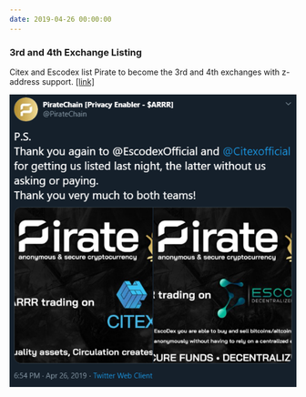 ```yaml
---
date: 2019-04-26 00:00:00
---
```


### 3rd and 4th Exchange Listing

Citex and Escodex list Pirate to become the 3rd and 4th exchanges with z-address support. [[link]](https://twitter.com/PirateChain/status/1121819969564528640)

[![3rd and 4th Exchange Listing](assets/img/posts/Escodex-CITEX-ANN.png)](assets/img/posts/Escodex-CITEX-ANN.png)

